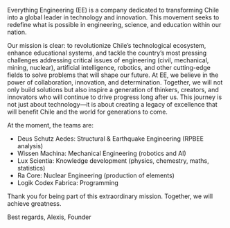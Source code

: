 Everything Engineering (EE) is a company dedicated to transforming Chile into a global leader in technology and innovation. This movement seeks to redefine what is possible in engineering, science, and education within our nation.

Our mission is clear: to revolutionize Chile’s technological ecosystem, enhance educational systems, and tackle the country’s most pressing challenges addressing critical issues of engineering (civil, mechanical, mining, nuclear), artificial intelligence, robotics, and other cutting-edge fields to solve problems that will shape our future. At EE, we believe in the power of collaboration, innovation, and determination. Together, we will not only build solutions but also inspire a generation of thinkers, creators, and innovators who will continue to drive progress long after us. This journey is not just about technology—it is about creating a legacy of excellence that will benefit Chile and the world for generations to come.

At the moment, the teams are:
- Deus Schutz Aedes: Structural & Earthquake Engineering (RPBEE analysis)
- Wissen Machina: Mechanical Engineering (robotics and AI)
- Lux Scientia: Knowledge development (physics, chemestry, maths, statistics)
- Ra Core: Nuclear Engineering (production of elements)
- Logik Codex Fabrica: Programming

Thank you for being part of this extraordinary mission. Together, we will achieve greatness.

Best regards,
Alexis, Founder
